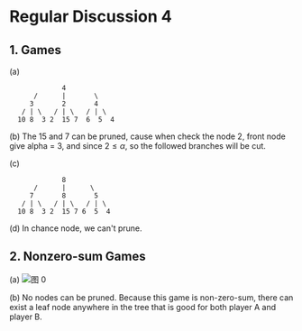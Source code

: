 # Regular Discussion 4

## 1. Games

(a)

                 4   
          /      |       \    
         3       2       4
       / | \   / | \   / | \     
      10 8  3 2  15 7  6  5  4

(b)
The 15 and 7 can be pruned, cause when check the node 2, front node give alpha = 3, and since $2\leq \alpha$, so the followed branches will be cut.

(c)

                 8   
          /      |      \    
         7       8       5
       / | \   / | \   / | \     
      10 8  3 2  15 7 6  5  4

(d)
In chance node, we can't prune.

## 2. Nonzero-sum Games

(a)
![图 0](../images/6f5cb7b57915588b420421fa0ea2a0bcc93ddc606224fff1ff5649c71b24fac2.png)  

(b)
No nodes can be pruned. Because this game is non-zero-sum, there can exist a leaf node anywhere in the tree that is good for both player A and player B.






